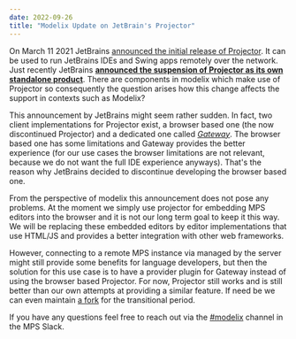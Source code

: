 ```yaml
---
date: 2022-09-26
title: "Modelix Update on JetBrain's Projector"
---
```


On March 11 2021 JetBrains [announced the initial release of Projector](https://blog.jetbrains.com/blog/2021/03/11/projector-is-out/). It can be used to run JetBrains IDEs and Swing apps remotely over the network.
Just recently JetBrains **[announced the suspension of Projector as its own standalone product](https://lp.jetbrains.com/projector/)**. There are components in modelix which make use of Projector so consequently the question arises how this change affects the support in contexts such as Modelix?

This announcement by JetBrains might seem rather sudden. In fact, two client implementations for Projector exist, a browser based one (the now discontinued Projector) and a dedicated one called *[Gateway](https://www.jetbrains.com/remote-development/gateway/)*. The browser based one has some limitations and Gateway provides the better experience (for our use cases the browser limitations are not relevant, because we do not want the full IDE experience anyways). That's the reason why JetBrains decided to discontinue developing the browser based one.

From the perspective of modelix this announcement does not pose any problems. At the moment we simply use projector for embedding MPS editors into the browser and it is not our long term goal to keep it this way. We will be replacing these embedded editors by editor implementations that use HTML/JS and provides a better integration with other web frameworks.

However, connecting to a remote MPS instance via managed by the server might still provide some benefits for language developers, but then the solution for this use case is to have a provider plugin for Gateway instead of using the browser based Projector. For now, Projector still works and is still better than our own attempts at providing a similar feature. If need be we can even maintain [a fork](https://github.com/modelix?q=projector) for the transitional period.

If you have any questions feel free to reach out via the [#modelix](https://jetbrains-mps.slack.com/archives/C01ADCD6VSM) channel in the MPS Slack.
